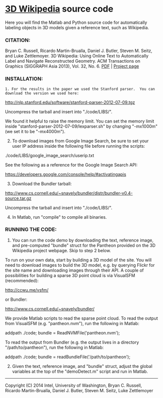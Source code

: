 [3D Wikipedia](http://grail.cs.washington.edu/projects/label3d/) source code
===========

Here you will find the Matlab and Python source code for automatically
labeling objects in 3D models given a reference text, such as Wikipedia.


### CITATION:

Bryan C. Russell, Ricardo Martin-Brualla, Daniel J. Butler, Steven M. Seitz, and Luke Zettlemoyer.
3D Wikipedia: Using Online Text to Automatically Label and Navigate Reconstructed Geometry.
ACM Transactions on Graphics (SIGGRAPH Asia 2013), Vol. 32, No. 6.
[PDF](http://grail.cs.washington.edu/projects/label3d/3D_Wikipedia_SIGGRAPH_Asia_2013.pdf) | [Project page](http://grail.cs.washington.edu/projects/label3d/)


### INSTALLATION:

`1. For the results in the paper we used the Stanford parser.  You can
download the version we used here:`

http://nlp.stanford.edu/software/stanford-parser-2012-07-09.tgz

Uncompress the tarball and insert into "./code/LIBS/".

We found it helpful to raise the memory limit.  You can set the memory
limit inside "stanford-parser-2012-07-09/lexparser.sh" by changing
"-mx1000m" (we set it to be "-mx4000m").

2. To download images from Google Image Search, be sure to set your
user IP address inside the following file before running the scripts:

./code/LIBS/google_image_search/userip.txt

See the following as a reference for the Google Image Search API:

https://developers.google.com/console/help/#activatingapis

3. Download the Bundler tarball:

http://www.cs.cornell.edu/~snavely/bundler/distr/bundler-v0.4-source.tar.gz

Uncompress the tarball and insert into "./code/LIBS/".

4. In Matlab, run "compile" to compile all binaries.


### RUNNING THE CODE:

1. You can run the code demo by downloading the text, reference image,
and pre-computed "bundle" struct for the Pantheon provided on the 3D
Wikipedia project webpage.  Skip to step 2 below.  

To run on your own data, start by building a 3D model of the site.
You will need to download images to build the 3D model, e.g. by
querying Flickr for the site name and downloading images through their
API.  A couple of possibilities for building a sparse 3D point cloud
is via VisualSFM (recommended):

http://ccwu.me/vsfm/

or Bundler:

http://www.cs.cornell.edu/~snavely/bundler/

We provide Matlab scripts to read the sparse point cloud.  To read the
output from VisualSFM (e.g. "pantheon.nvm"), run the following in Matlab:

addpath ./code;
bundle = ReadNVMFile('pantheon.nvm');

To read the output from Bundler (e.g. the output lives in a directory
"/path/to/pantheon"), run the following in Matlab:

addpath ./code;
bundle = readBundleFile('/path/to/pantheon');

2. Given the text, reference image, and "bundle" struct, adjust the
global variables at the top of the "demoDetect.m" script and run in
Matlab.  


---- 

Copyright (C) 2014  Intel, University of Washington, Bryan C. Russell, Ricardo Martin-Brualla, Daniel J. Butler, Steven M. Seitz, Luke Zettlemoyer
